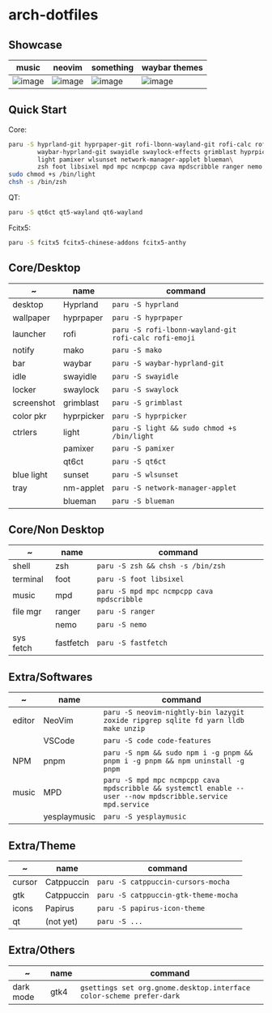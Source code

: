 # arch-dotfiles

## Showcase

| music                                                                                                           | neovim                                                                                                          | something                                                                                                       | waybar themes                                                                                                   |
| --------------------------------------------------------------------------------------------------------------- | --------------------------------------------------------------------------------------------------------------- | --------------------------------------------------------------------------------------------------------------- | --------------------------------------------------------------------------------------------------------------- |
| ![image](https://user-images.githubusercontent.com/73375859/235141782-d715aadd-b9ec-46b8-ac48-8116c1280bad.png) | ![image](https://user-images.githubusercontent.com/73375859/235141863-79ae2da5-be11-489f-9a15-f8e40e0dbb14.png) | ![image](https://user-images.githubusercontent.com/73375859/235142039-8b2a77da-af5b-4d2c-9cd2-04389adc5f06.png) | ![image](https://user-images.githubusercontent.com/73375859/235142126-cadcece8-522d-4d58-86fb-27b12820ccea.png) |

## Quick Start

Core:

```sh
paru -S hyprland-git hyprpaper-git rofi-lbonn-wayland-git rofi-calc rofi-emoji mako\
        waybar-hyprland-git swayidle swaylock-effects grimblast hyprpicker\
        light pamixer wlsunset network-manager-applet blueman\
        zsh foot libsixel mpd mpc ncmpcpp cava mpdscribble ranger nemo fastfetch
sudo chmod +s /bin/light
chsh -s /bin/zsh
```

QT:

```sh
paru -S qt6ct qt5-wayland qt6-wayland
```

Fcitx5:

```sh
paru -S fcitx5 fcitx5-chinese-addons fcitx5-anthy
```

## Core/Desktop

| ~          | name       | command                                               |
| ---------- | ---------- | ----------------------------------------------------- |
| desktop    | Hyprland   | `paru -S hyprland`                                    |
| wallpaper  | hyprpaper  | `paru -S hyprpaper`                                   |
| launcher   | rofi       | `paru -S rofi-lbonn-wayland-git rofi-calc rofi-emoji` |
| notify     | mako       | `paru -S mako`                                        |
| bar        | waybar     | `paru -S waybar-hyprland-git`                         |
| idle       | swayidle   | `paru -S swayidle`                                    |
| locker     | swaylock   | `paru -S swaylock`                                    |
| screenshot | grimblast  | `paru -S grimblast`                                   |
| color pkr  | hyprpicker | `paru -S hyprpicker`                                  |
| ctrlers    | light      | `paru -S light && sudo chmod +s /bin/light`           |
|            | pamixer    | `paru -S pamixer`                                     |
|            | qt6ct      | `paru -S qt6ct`                                       |
| blue light | sunset     | `paru -S wlsunset`                                    |
| tray       | nm-applet  | `paru -S network-manager-applet`                      |
|            | blueman    | `paru -S blueman`                                     |

## Core/Non Desktop

| ~         | name      | command                                    |
| --------- | --------- | ------------------------------------------ |
| shell     | zsh       | `paru -S zsh && chsh -s /bin/zsh`          |
| terminal  | foot      | `paru -S foot libsixel`                    |
| music     | mpd       | `paru -S mpd mpc ncmpcpp cava mpdscribble` |
| file mgr  | ranger    | `paru -S ranger`                           |
|           | nemo      | `paru -S nemo`                             |
| sys fetch | fastfetch | `paru -S fastfetch`                        |

## Extra/Softwares

| ~      | name         | command                                                                                                     |
| ------ | ------------ | ----------------------------------------------------------------------------------------------------------- |
| editor | NeoVim       | `paru -S neovim-nightly-bin lazygit zoxide ripgrep sqlite fd yarn lldb make unzip`                          |
|        | VSCode       | `paru -S code code-features`                                                                                |
| NPM    | pnpm         | `paru -S npm && sudo npm i -g pnpm && pnpm i -g pnpm && npm uninstall -g pnpm`                              |
| music  | MPD          | `paru -S mpd mpc ncmpcpp cava mpdscribble && systemctl enable --user --now mpdscribble.service mpd.service` |
|        | yesplaymusic | `paru -S yesplaymusic`                                                                                      |

## Extra/Theme

| ~      | name       | command                              |
| ------ | ---------- | ------------------------------------ |
| cursor | Catppuccin | `paru -S catppuccin-cursors-mocha`   |
| gtk    | Catppuccin | `paru -S catppuccin-gtk-theme-mocha` |
| icons  | Papirus    | `paru -S papirus-icon-theme`         |
| qt     | (not yet)  | `paru -S ...`                        |

## Extra/Others

| ~         | name | command                                                              |
| --------- | ---- | -------------------------------------------------------------------- |
| dark mode | gtk4 | `gsettings set org.gnome.desktop.interface color-scheme prefer-dark` |

